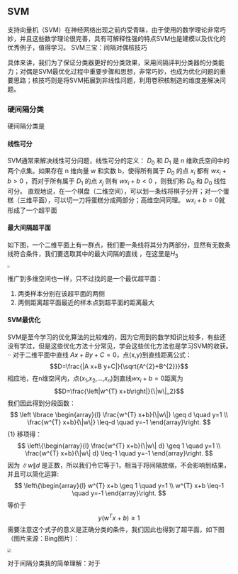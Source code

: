 ## SVM

支持向量机（SVM）在神经网络出现之前内受青睐，由于使用的数学理论非常巧妙，并且这些数学理论很完善，具有可解释性强的特点SVM也是建模以及优化的优秀例子，值得学习。
SVM三宝：间隔对偶核技巧

具体来讲，我们为了保证分类器更好的分类效果，采用间隔评判分类器的分类能力；对偶是SVM最优化过程中重要步骤和思想，非常巧妙，也成为优化问题的重要思路；核技巧则是将SVM拓展到非线性问题，利用卷积核制造的维度差解决问题。

### 硬间隔分类

硬间隔分类是

#### 线性可分

SVM通常来解决线性可分问题，线性可分的定义：
$D_0$ 和 $D_1$ 是 n 维欧氏空间中的两个点集。如果存在 n 维向量 w 和实数 b，使得所有属于 $D_0$ 的点 $x_i$ 都有 $wx_i+b>0$ ，而对于所有属于 $D_1$ 的点 $x_j$ 则有 $wx_i+b<0$ ，则我们称 $D_0$ 和 $D_0$ 线性可分。
直观地说，在一个棋盘（二维空间），可以划一条线将棋子分开；对一个蛋糕（三维平面），可以切一刀将蛋糕分成两部分；高维空间同理。
$wx_i+b=0$就形成了一个超平面

#### 最大间隔超平面
如下图，一个二维平面上有一群点，我们要一条线将其分为两部分，显然有无数条线符合条件，我们要选取其中的最大间隔的直线 ，在这里是$H_3$

<img src="https://amore.oss-cn-hangzhou.aliyuncs.com/img/svm1.png#x" style="zoom: 33%;" />

推广到多维空间也一样，只不过找的是一个最优超平面：

1. 两类样本分别在该超平面的两侧
2. 两侧距离超平面最近的样本点到超平面的距离最大

#### SVM最优化

SVM是至今学习的优化算法的比较难的，因为它用到的数学知识比较多，有些还没有学过，但是这些优化方法十分常见，学会这些优化方法也是学习SVM的收获。·· 
对于二维平面中直线 $Ax+By+C=0$，点(x,y)到直线距离公式：
$$D=\frac{|A x+B y+C|}{\sqrt{A^{2}+B^{2}}}$$
相应地，在n维空间内，点($x_1$,$x_2$,...,$x_n$)到直线$wx_i+b=0$距离为
$$D=\frac{\left|w^{T} x+b\right|}{\|w\|_2}$$ 
我们因此得到分段函数：
$$
\left \lbrace \begin{array}{l}
\frac{w^{T} x+b}{\|w\|} \geq d \quad y=1 \\
\frac{w^{T} x+b}{\|w\|} \leq-d \quad y=-1
\end{array}\right.
$$ {1}
移项得：
$$
\left\{\begin{array}{l}
\frac{w^{T} x+b}{\|w\| d} \geq 1 \quad y=1 \\
\frac{w^{T} x+b}{\|w\| d} \leq-1 \quad y=-1
\end{array}\right.
$$
因为 $\|w\| d$ 是正数，所以我们令它等于1，相当于将间隔放缩，不会影响到结果，并且可以简化运算:
$$
\left\{\begin{array}{l}
w^{T} x+b \geq 1 \quad y=1 \\
w^{T} x+b \leq-1 \quad y=-1
\end{array}\right.
$$
等价于
$$
y(w^{T} x+b) \geq 1
$$
需要注意这个式子的意义是正确分类的条件，我们因此也得到了超平面，如下图（图片来源：Bing图片）：

<img src="https://amore.oss-cn-hangzhou.aliyuncs.com/img/SVM2.png" style="zoom: 50%;" />

对于间隔分类我的简单理解：对于
